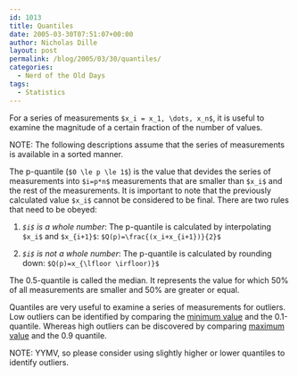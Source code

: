 ```yaml
---
id: 1013
title: Quantiles
date: 2005-03-30T07:51:07+00:00
author: Nicholas Dille
layout: post
permalink: /blog/2005/03/30/quantiles/
categories:
  - Nerd of the Old Days
tags:
  - Statistics
---
```

For a series of measurements `$x_i = x_1, \dots, x_n$`, it is useful to examine the magnitude of a certain fraction of the number of values.<!--more-->

NOTE: The following descriptions assume that the series of measurements is available in a sorted manner.

The p-quantile (`$0 \le p \le 1$`) is the value that devides the series of measurements into `$i=p*n$` measurements that are smaller than `$x_i$` and the rest of the measurements. It is important to note that the previously calculated value `$x_i$` cannot be considered to be final. There are two rules that need to be obeyed:

1. _`$i$` is a whole number_: The p-quantile is calculated by interpolating `$x_i$` and `$x_{i+1}$`: `$Q(p)=\frac{(x_i+x_{i+1})}{2}$`

2. _`$i$` is not a whole number_: The p-quantile is calculated by rounding down: `$Q(p)=x_{\lfloor \irfloor)}$`

The 0.5-quantile is called the median. It represents the value for which 50% of all measurements are smaller and 50% are greater or equal.

Quantiles are very useful to examine a series of measurements for outliers. Low outliers can be identified by comparing the [minimum value](/blog/2007/11/30/mean-value-and-mean-deviation/) and the 0.1-quantile. Whereas high outliers can be discovered by comparing [maximum value](/blog/2007/11/30/mean-value-and-mean-deviation/) and the 0.9 quantile.

NOTE: YYMV, so please consider using slightly higher or lower quantiles to identify outliers.